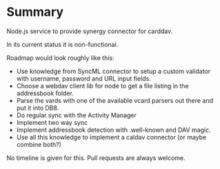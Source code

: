 Summary
=======

Node.js service to provide synergy connector for carddav.

In its current status it is non-functional.

Roadmap would look roughly like this:
* Use knowledge from SyncML connector to setup a custom validator with
  username, password and URL input fields.
* Choose a webdav client lib for node to get a file listing in the
  addressbook folder.
* Parse the vards with one of the available vcard parsers out there
  and put it into DB8.
* Do regular sync with the Activity Manager
* Implement two way sync
* Implement addressbook detection with .well-known and DAV magic.
* Use all this knowledge to implement a caldav connector (or maybe
  combine both?)

No timeline is given for this. Pull requests are always welcome.
